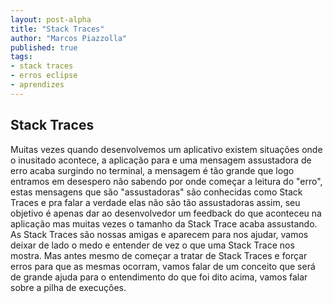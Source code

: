 ```yaml
---
layout: post-alpha
title: "Stack Traces"
author: "Marcos Piazzolla"
published: true
tags:
- stack traces
- erros eclipse
- aprendizes
---
```


## Stack Traces

Muitas vezes quando desenvolvemos um aplicativo existem situações onde o inusitado acontece, a aplicação para e uma
mensagem assustadora de erro acaba surgindo no terminal, a mensagem é tão grande que logo entramos em desespero não
sabendo por onde começar a leitura do "erro", estas mensagens que são "assustadoras" são conhecidas como Stack Traces e
pra falar a verdade elas não são tão assustadoras assim, seu objetivo é apenas dar ao desenvolvedor um feedback do que
aconteceu na aplicação mas muitas vezes o tamanho da Stack Trace acaba assustando. As Stack Traces são nossas amigas e
aparecem para nos ajudar, vamos deixar de lado o medo e entender de vez o que uma Stack Trace nos mostra.
Mas antes mesmo de começar a tratar de Stack Traces e forçar erros para que as mesmas ocorram, vamos falar de um
conceito que será de grande ajuda para o entendimento do que foi dito acima, vamos falar sobre a pilha de execuções.

